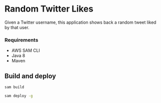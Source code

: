 # Random Twitter Likes

Given a Twitter username, this application shows back a random tweet liked by that user.

### Requirements

* AWS SAM CLI
* Java 8
* Maven

## Build and deploy

```bash
sam build
```

```bash
sam deploy -g
```